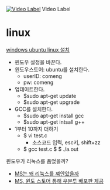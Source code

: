 [![Video Label](http://img.youtube.com/vi/vDCErBQ-4nA.jpg)](https://youtu.be/vDCErBQ-4nA) Video Label

# linux
[windows ubuntu linux 설치](https://archwin.net/400)
* 윈도우 설정을 바꾼다.
* 윈도우스토어: ubuntu를 설치한다.
  * userID: comeng
  * pw: comeng
* 업데이트한다.
  * $sudo apt-get update
  * $sudo apt-get upgrade
* GCC를 설치한다.
  * $sudo apt-get install gcc
  * $sudo apt-get intsall g++
* 1부터 10까지 더하기
  * $ vi test.c 
    * 소스코드 입력, esc키, shift+zz
  * $ gcc test.c
  $ $ ./a.out

윈도우가 리눅스를 품었을까?
* [MS는 왜 리눅스를 껴안았을까](http://it.chosun.com/site/data/html_dir/2016/04/22/2016042285007.html)
* [MS, 윈도 스토어 통해 우분투 배포판 제공](http://www.zdnet.co.kr/view/?no=20170711102624&from=Mobile)

